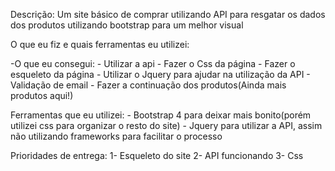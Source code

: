 Descrição: Um site básico de comprar utilizando API para resgatar os dados dos produtos utilizando bootstrap para um
melhor visual


O que eu fiz e quais ferramentas eu utilizei:

-O que eu consegui:
    - Utilizar a api
    - Fazer o Css da página
    - Fazer o esqueleto da página
    - Utilizar o Jquery para ajudar na utilização da API
    - Validação de email
    - Fazer a continuação dos produtos(Ainda mais produtos aqui!)

Ferramentas que eu utilizei:
    - Bootstrap 4 para deixar mais bonito(porém utilizei css para organizar o resto do site)
    - Jquery para utilizar a API, assim não utilizando frameworks para facilitar o processo

Prioridades de entrega:
    1- Esqueleto do site
    2- API funcionando
    3- Css



